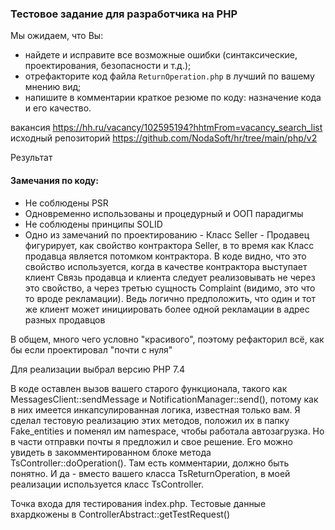 ### Тестовое задание для разработчика на PHP
Мы ожидаем, что Вы:
* найдете и исправите все возможные ошибки (синтаксические, проектирования, безопасности и т.д.);
* отрефакторите код файла `ReturnOperation.php` в лучший по вашему мнению вид;
* напишите в комментарии краткое резюме по коду: назначение кода и его качество.

вакансия https://hh.ru/vacancy/102595194?hhtmFrom=vacancy_search_list
исходный репозиторий https://github.com/NodaSoft/hr/tree/main/php/v2

Результат

#### Замечания по коду:
* Не соблюдены PSR
* Одновременно использованы и процедурный и ООП парадигмы
* Не соблюдены принципы SOLID
* Одно из замечаний по проектированию - Класс Seller - Продавец фигурирует, как свойство контрактора Seller, 
в то время как Класс продавца является потомком контрактора.
В коде видно, что это свойство используется, когда в качестве контрактора выступает клиент
Связь продавца и клиента следует реализовывать не через это свойство, а через третью сущность
Complaint (видимо, это что то вроде рекламации). Ведь логично предположить,
что один и тот же клиент может инициировать более одной рекламации в адрес разных продавцов

В общем, много чего условно "красивого", поэтому рефакторил всё, как бы если проектировал "почти с нуля"

Для реализации выбрал версию PHP 7.4

В коде оставлен вызов вашего старого функционала, такого как MessagesClient::sendMessage и
NotificationManager::send(), потому как в них имеется инкапсулированная логика, известная только вам.
Я сделал тестовую реализацию этих методов, положил их в папку Fake_entities и поменял им
namespace, чтобы работала автозагрузка.
Но в части отправки почты я предложил и свое решение. Его можно увидеть в закомментированном блоке
метода TsController::doOperation(). Там есть комментарии, должно быть понятно. И да - вместо
вашего класса TsReturnOperation, в моей реализации используется класс TsController. 

Точка входа для тестирования index.php. Тестовые данные вхардкожены в ControllerAbstract::getTestRequest()